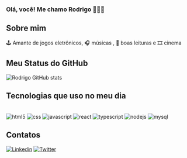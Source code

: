### Olá, você! Me chamo Rodrigo 🙋🏾‍♂️

## Sobre mim

<p>🕹️ Amante de jogos eletrônicos, 🎧 músicas , 📖 boas leituras e 🎞️ cinema  </p>
 
## Meu Status do GitHub
![Rodrigo GitHub stats](https://github-readme-stats.vercel.app/api?username=desatinar&show_icons=true&theme=tokyonight)

## Tecnologias que uso no meu dia
<div style='display: inline_block'><br/>
  <img align='center' alt='html5' src='https://img.shields.io/badge/HTML5-E34F26?style=for-the-badge&logo=html5&logoColor=white'/>
  <img align='center' alt='css' src='https://img.shields.io/badge/CSS3-1572B6?style=for-the-badge&logo=css3&logoColor=white'/>
  <img align='center' alt='javascript' src='https://img.shields.io/badge/JavaScript-323330?style=for-the-badge&logo=javascript&logoColor=F7DF1E'/>
  <img align='center' alt='react' src='https://img.shields.io/badge/React-20232A?style=for-the-badge&logo=react&logoColor=61DAFB'/>
  <img align='center' alt='typescript' src='https://img.shields.io/badge/TypeScript-007ACC?style=for-the-badge&logo=typescript&logoColor=white'/>
  <img align='center' alt='nodejs' src ='https://img.shields.io/badge/Node.js-43853D?style=for-the-badge&logo=node.js&logoColor=white'/>
  <img align='center' alt='mysql' src='https://img.shields.io/badge/MySQL-00000F?style=for-the-badge&logo=mysql&logoColor=white'/>
</div>

## Contatos
[![Linkedin](https://img.shields.io/badge/LinkedIn-0077B5?style=for-the-badge&logo=linkedin&logoColor=white)](https://www.linkedin.com/in/rodrigosdn/)
[![Twitter](https://img.shields.io/badge/Twitter-1DA1F2?style=for-the-badge&logo=twitter&logoColor=white)](https://twitter.com/desatinar3)
